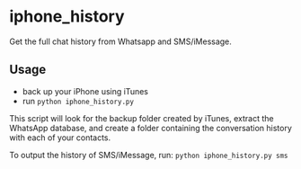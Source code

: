 iphone_history
==============

Get the full chat history from Whatsapp and SMS/iMessage.

Usage
-----

* back up your iPhone using iTunes
* run `python iphone_history.py`

This script will look for the backup folder created by iTunes, extract the WhatsApp database,
and create a folder containing the conversation history with each of your contacts.

To output the history of SMS/iMessage, run: `python iphone_history.py sms`

